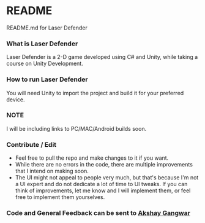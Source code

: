 # README #
README.md for Laser Defender

### What is Laser Defender ###
Laser Defender is a 2-D game developed using C# and Unity, while taking a course on Unity Development.  

### How to run Laser Defender ###
You will need Unity to import the project and build it for your preferred device.  

### NOTE ###
I will be including links to PC/MAC/Android builds soon.  

### Contribute / Edit ###


* Feel free to pull the repo and make changes to it if you want. 
* While there are no errors in the code, there are multiple improvements that I intend on making soon. 
* The UI might not appeal to people very much, but that's because I'm not a UI expert and do not dedicate a lot of time to UI tweaks. If you can think of improvements, let me know and I will implement them, or feel free to implement them yourselves.

### Code and General Feedback can be sent to [Akshay Gangwar](http://www.akshaygangwar.in/contactme.html)